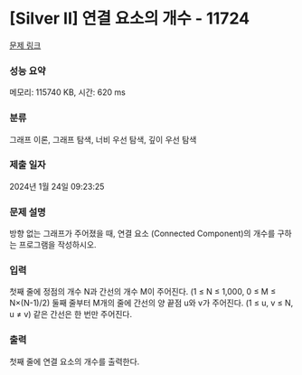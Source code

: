 # [Silver II] 연결 요소의 개수 - 11724 

[문제 링크](https://www.acmicpc.net/problem/11724) 

### 성능 요약

메모리: 115740 KB, 시간: 620 ms

### 분류

그래프 이론, 그래프 탐색, 너비 우선 탐색, 깊이 우선 탐색

### 제출 일자

2024년 1월 24일 09:23:25

### 문제 설명

<p>방향 없는 그래프가 주어졌을 때, 연결 요소 (Connected Component)의 개수를 구하는 프로그램을 작성하시오.</p>

### 입력 

 <p>첫째 줄에 정점의 개수 N과 간선의 개수 M이 주어진다. (1 ≤ N ≤ 1,000, 0 ≤ M ≤ N×(N-1)/2) 둘째 줄부터 M개의 줄에 간선의 양 끝점 u와 v가 주어진다. (1 ≤ u, v ≤ N, u ≠ v) 같은 간선은 한 번만 주어진다.</p>

### 출력 

 <p>첫째 줄에 연결 요소의 개수를 출력한다.</p>

